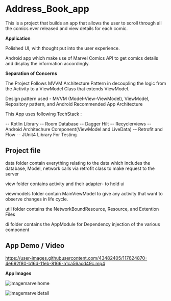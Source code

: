 # Address_Book_app

This is a project that builds an app that allows the user to scroll through all the comics ever released and view details for each comic.

**Application**

Polished UI, with thought put into the user experience.

Android app which make use of Marvel Comics API to get comics details and display the information accordingly.

**Separation of Concerns**

The Project Follows MVVM Architecture Pattern in decoupling the logic from the Activity to a ViewModel Class that extends ViewModel.


Design pattern used - MVVM (Model-View-ViewModel), ViewModel, Repository pattern, and Android Recommended App Architecture


This App uses following TechStack : 

-- Kotlin Library
-- Room Database
-- Dagger Hilt
-- Recyclerviews
-- Android Architechure Component(ViewModel and LiveData)
-- Retrofit and Flow
-- JUnit4 Library For Testing


## Project file

data folder contain everything relating to the data which includes the database, Model, network calls via retrofit class to make request to the server

view folder contains activity and their adapter- to hold ui

viewmodels folder contain MainViewModel to give any activity that want to observe changes in life cycle.

util folder contains the NetworkBoundResource, Resource, and Extention Files

di folder contains the AppModule for Dependency injection of the various component



## App Demo / Video

https://user-images.githubusercontent.com/43482405/117624870-4e692f80-b16d-11eb-8166-a1ca56acd49c.mp4



**App Images**

![imagemarvelhome](https://user-images.githubusercontent.com/43482405/117613571-02af8980-b15f-11eb-90d8-c5f263a31cc7.jpeg)

![imagemarveldetail](https://user-images.githubusercontent.com/43482405/117613584-080cd400-b15f-11eb-856a-84f439961f7d.jpeg)